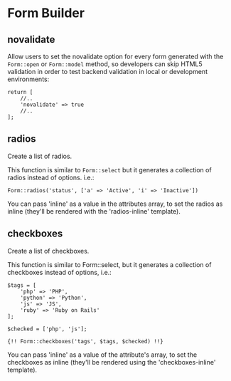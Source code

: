 # Form Builder

## novalidate

Allow users to set the novalidate option for every form generated with the `Form::open` or `Form::model` method, so developers can skip HTML5 validation in order to test backend validation in local or development environments:

```
return [
    //..
    'novalidate' => true
    //..
];
```

## radios

Create a list of radios.

This function is similar to `Form::select` but it generates a collection of radios instead of options. i.e.:

`Form::radios('status', ['a' => 'Active', 'i' => 'Inactive'])`

You can pass 'inline' as a value in the attributes array, to set the radios as inline (they'll be rendered with the 'radios-inline' template).

## checkboxes

Create a list of checkboxes.

This function is similar to Form::select, but it generates a collection of checkboxes instead of options, i.e.:

```
$tags = [
    'php' => 'PHP',
    'python' => 'Python',
    'js' => 'JS',
    'ruby' => 'Ruby on Rails'
];

$checked = ['php', 'js'];
```

`{!! Form::checkboxes('tags', $tags, $checked) !!}`

You can pass 'inline' as a value of the attribute's array, to set the checkboxes as inline (they'll be rendered using the 'checkboxes-inline' template).